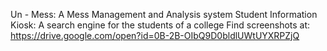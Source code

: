 Un - Mess: A Mess Management and Analysis system
Student Information Kiosk: A search engine for the students of a college
Find screenshots at: https://drive.google.com/open?id=0B-2B-OIbQ9D0bldlUWtUYXRPZjQ

